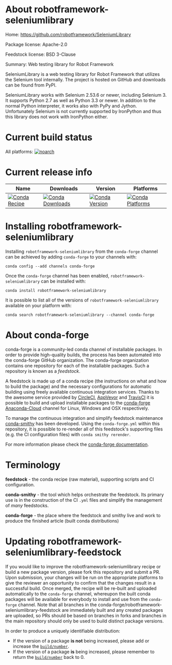 About robotframework-seleniumlibrary
====================================

Home: https://github.com/robotframework/SeleniumLibrary

Package license: Apache-2.0

Feedstock license: BSD 3-Clause

Summary: Web testing library for Robot Framework

SeleniumLibrary is a web testing library for Robot Framework that utilizes
the Selenium tool internally. The project is hosted on GitHub and downloads
can be found from PyPI.

SeleniumLibrary works with Selenium 2.53.6 or newer, including Selenium 3.
It supports Python 2.7 as well as Python 3.3 or newer. In addition to the
normal Python interpreter, it works also with PyPy and Jython.
Unfortunately Selenium is not currently supported by IronPython and thus
this library does not work with IronPython either.


Current build status
====================

All platforms:
[![noarch](https://img.shields.io/circleci/project/github/conda-forge/robotframework-seleniumlibrary-feedstock/master.svg?label=noarch)](https://circleci.com/gh/conda-forge/robotframework-seleniumlibrary-feedstock)

Current release info
====================

| Name | Downloads | Version | Platforms |
| --- | --- | --- | --- |
| [![Conda Recipe](https://img.shields.io/badge/recipe-robotframework--seleniumlibrary-green.svg)](https://anaconda.org/conda-forge/robotframework-seleniumlibrary) | [![Conda Downloads](https://img.shields.io/conda/dn/conda-forge/robotframework-seleniumlibrary.svg)](https://anaconda.org/conda-forge/robotframework-seleniumlibrary) | [![Conda Version](https://img.shields.io/conda/vn/conda-forge/robotframework-seleniumlibrary.svg)](https://anaconda.org/conda-forge/robotframework-seleniumlibrary) | [![Conda Platforms](https://img.shields.io/conda/pn/conda-forge/robotframework-seleniumlibrary.svg)](https://anaconda.org/conda-forge/robotframework-seleniumlibrary) |

Installing robotframework-seleniumlibrary
=========================================

Installing `robotframework-seleniumlibrary` from the `conda-forge` channel can be achieved by adding `conda-forge` to your channels with:

```
conda config --add channels conda-forge
```

Once the `conda-forge` channel has been enabled, `robotframework-seleniumlibrary` can be installed with:

```
conda install robotframework-seleniumlibrary
```

It is possible to list all of the versions of `robotframework-seleniumlibrary` available on your platform with:

```
conda search robotframework-seleniumlibrary --channel conda-forge
```


About conda-forge
=================

conda-forge is a community-led conda channel of installable packages.
In order to provide high-quality builds, the process has been automated into the
conda-forge GitHub organization. The conda-forge organization contains one repository
for each of the installable packages. Such a repository is known as a *feedstock*.

A feedstock is made up of a conda recipe (the instructions on what and how to build
the package) and the necessary configurations for automatic building using freely
available continuous integration services. Thanks to the awesome service provided by
[CircleCI](https://circleci.com/), [AppVeyor](https://www.appveyor.com/)
and [TravisCI](https://travis-ci.org/) it is possible to build and upload installable
packages to the [conda-forge](https://anaconda.org/conda-forge)
[Anaconda-Cloud](https://anaconda.org/) channel for Linux, Windows and OSX respectively.

To manage the continuous integration and simplify feedstock maintenance
[conda-smithy](https://github.com/conda-forge/conda-smithy) has been developed.
Using the ``conda-forge.yml`` within this repository, it is possible to re-render all of
this feedstock's supporting files (e.g. the CI configuration files) with ``conda smithy rerender``.

For more information please check the [conda-forge documentation](https://conda-forge.org/docs/).

Terminology
===========

**feedstock** - the conda recipe (raw material), supporting scripts and CI configuration.

**conda-smithy** - the tool which helps orchestrate the feedstock.
                   Its primary use is in the construction of the CI ``.yml`` files
                   and simplify the management of *many* feedstocks.

**conda-forge** - the place where the feedstock and smithy live and work to
                  produce the finished article (built conda distributions)


Updating robotframework-seleniumlibrary-feedstock
=================================================

If you would like to improve the robotframework-seleniumlibrary recipe or build a new
package version, please fork this repository and submit a PR. Upon submission,
your changes will be run on the appropriate platforms to give the reviewer an
opportunity to confirm that the changes result in a successful build. Once
merged, the recipe will be re-built and uploaded automatically to the
`conda-forge` channel, whereupon the built conda packages will be available for
everybody to install and use from the `conda-forge` channel.
Note that all branches in the conda-forge/robotframework-seleniumlibrary-feedstock are
immediately built and any created packages are uploaded, so PRs should be based
on branches in forks and branches in the main repository should only be used to
build distinct package versions.

In order to produce a uniquely identifiable distribution:
 * If the version of a package **is not** being increased, please add or increase
   the [``build/number``](https://conda.io/docs/user-guide/tasks/build-packages/define-metadata.html#build-number-and-string).
 * If the version of a package **is** being increased, please remember to return
   the [``build/number``](https://conda.io/docs/user-guide/tasks/build-packages/define-metadata.html#build-number-and-string)
   back to 0.
